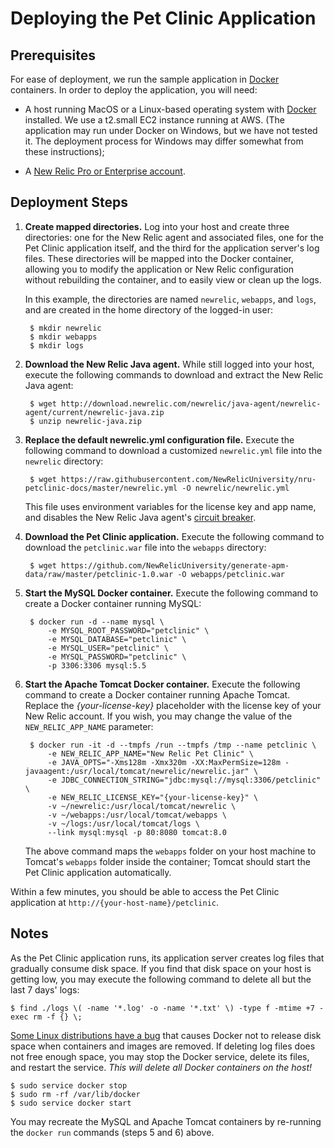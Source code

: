 Deploying the Pet Clinic Application
====================================

Prerequisites
-------------
For ease of deployment, we run the sample application in [Docker](https://www.docker.com/) containers. In order to deploy the application, you will need: 

* A host running MacOS or a Linux-based operating system with [Docker](https://www.docker.com/community-edition) installed. We use a t2.small EC2 instance running at AWS. (The application may run under Docker on Windows, but we have not tested it. The deployment process for Windows may differ somewhat from these instructions);

* A [New Relic Pro or Enterprise account](https://docs.newrelic.com/docs/accounts/install-new-relic/account-setup/create-your-new-relic-account). 

Deployment Steps
----------------
1. **Create mapped directories.** Log into your host and create three directories: one for the New Relic agent and associated files, one for the Pet Clinic application itself, and the third for the application server's log files. These directories will be mapped into the Docker container, allowing you to modify the application or New Relic configuration without rebuilding the container, and to easily view or clean up the logs.

    In this example, the directories are named `newrelic`, `webapps`, and `logs`, and are created in the home directory of the logged-in user:

        $ mkdir newrelic
        $ mkdir webapps
        $ mkdir logs

2. **Download the New Relic Java agent.** While still logged into your host, execute the following commands to download and extract the New Relic Java agent:
    
        $ wget http://download.newrelic.com/newrelic/java-agent/newrelic-agent/current/newrelic-java.zip
        $ unzip newrelic-java.zip
 
3. **Replace the default newrelic.yml configuration file.** Execute the following command to download a customized `newrelic.yml` file into the `newrelic` directory:

        $ wget https://raw.githubusercontent.com/NewRelicUniversity/nru-petclinic-docs/master/newrelic.yml -O newrelic/newrelic.yml

    This file uses environment variables for the license key and app name, and disables the New Relic Java agent's [circuit breaker](https://docs.newrelic.com/docs/agents/java-agent/custom-instrumentation/circuit-breaker-java-custom-instrumentation). 
 
4. **Download the Pet Clinic application.** Execute the following command to download the `petclinic.war` file into the `webapps` directory:

        $ wget https://github.com/NewRelicUniversity/generate-apm-data/raw/master/petclinic-1.0.war -O webapps/petclinic.war

5. **Start the MySQL Docker container.** Execute the following command to create a Docker container running MySQL: 

        $ docker run -d --name mysql \
            -e MYSQL_ROOT_PASSWORD="petclinic" \
            -e MYSQL_DATABASE="petclinic" \
            -e MYSQL_USER="petclinic" \
            -e MYSQL_PASSWORD="petclinic" \
            -p 3306:3306 mysql:5.5
 
6. **Start the Apache Tomcat Docker container.** Execute the following command to create a Docker container running Apache Tomcat. Replace the _{your-license-key}_ placeholder with the license key of your New Relic account. If you wish, you may change the value of the `NEW_RELIC_APP_NAME` parameter: 

        $ docker run -it -d --tmpfs /run --tmpfs /tmp --name petclinic \
            -e NEW_RELIC_APP_NAME="New Relic Pet Clinic" \
            -e JAVA_OPTS="-Xms128m -Xmx320m -XX:MaxPermSize=128m -javaagent:/usr/local/tomcat/newrelic/newrelic.jar" \
            -e JDBC_CONNECTION_STRING="jdbc:mysql://mysql:3306/petclinic" \
            -e NEW_RELIC_LICENSE_KEY="{your-license-key}" \
            -v ~/newrelic:/usr/local/tomcat/newrelic \
            -v ~/webapps:/usr/local/tomcat/webapps \
            -v ~/logs:/usr/local/tomcat/logs \
            --link mysql:mysql -p 80:8080 tomcat:8.0
 
    The above command maps the `webapps` folder on your host machine to Tomcat's `webapps` folder inside the container; Tomcat should start the Pet Clinic application automatically.
 
Within a few minutes, you should be able to access the Pet Clinic application at 
`http://{your-host-name}/petclinic`. 

Notes
-----
As the Pet Clinic application runs, its application server creates log files that gradually consume disk space. If you find that disk space on your host is getting low, you may execute the following command to delete all but the last 7 days' logs: 

    $ find ./logs \( -name '*.log' -o -name '*.txt' \) -type f -mtime +7 -exec rm -f {} \;

[Some Linux distributions have a bug](https://github.com/moby/moby/issues/3182#issuecomment-256532928) that causes Docker not to release disk space when containers and images are removed. If deleting log files does not free enough space, you may stop the Docker service, delete its files, and restart the service. _This will delete all Docker containers on the host!_ 

    $ sudo service docker stop
    $ sudo rm -rf /var/lib/docker
    $ sudo service docker start

You may recreate the MySQL and Apache Tomcat containers by re-running the `docker run` commands (steps 5 and 6) above.
